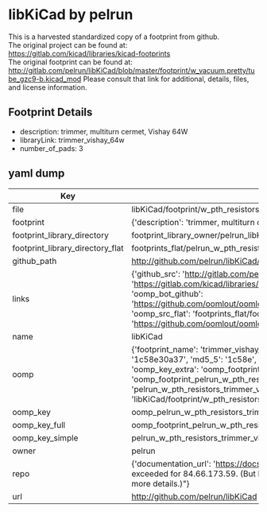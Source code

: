 # libKiCad by pelrun  
This is a harvested standardized copy of a footprint from github.  
The original project can be found at:  
https://gitlab.com/kicad/libraries/kicad-footprints  
The original footprint can be found at:
http://gitlab.com/pelrun/libKiCad/blob/master/footprint/w_vacuum.pretty/tube_gzc9-b.kicad_mod
Please consult that link for additional, details, files, and license information.  
## Footprint Details
* description: trimmer, multiturn cermet, Vishay 64W  
* libraryLink: trimmer_vishay_64w  
* number_of_pads: 3  
## yaml dump  
| Key | Value |  
| --- | --- |  
| file | libKiCad/footprint/w_pth_resistors.pretty/trimmer_vishay_64w.kicad_mod |  
| footprint | {'description': 'trimmer, multiturn cermet, Vishay 64W', 'libraryLink': 'trimmer_vishay_64w', 'number_of_pads': 3} |  
| footprint_library_directory | footprint_library_owner/pelrun_libKiCad |  
| footprint_library_directory_flat | footprints_flat/pelrun_w_pth_resistors_trimmer_vishay_64w/working |  
| github_path | http://github.com/pelrun/libKiCad/blob/master/footprint/w_pth_resistors.pretty/trimmer_vishay_64w.kicad_mod |  
| links | {'github_src': 'http://gitlab.com/pelrun/libKiCad/blob/master/footprint/w_vacuum.pretty/tube_gzc9-b.kicad_mod', 'github_src_repo': 'https://gitlab.com/kicad/libraries/kicad-footprints', 'oomp_bot': 'footprints/pelrun_w_pth_resistors_trimmer_vishay_64w/working', 'oomp_bot_github': 'https://github.com/oomlout/oomlout_oomp_footprint_bot/tree/main/footprints/pelrun_w_pth_resistors_trimmer_vishay_64w/working', 'oomp_src_flat': 'footprints_flat/footprints_flat/pelrun_w_pth_resistors_trimmer_vishay_64w/working', 'oomp_src_flat_github': 'https://github.com/oomlout/oomlout_oomp_footprint_src/tree/main/footprints_flat/pelrun_w_pth_resistors_trimmer_vishay_64w/working'} |  
| name | libKiCad |  
| oomp | {'footprint_name': 'trimmer_vishay_64w', 'library_name': 'w_pth_resistors', 'md5': '1c58e30a370ff0308f3a533e092ebd13', 'md5_10': '1c58e30a37', 'md5_5': '1c58e', 'md5_6': '1c58e3', 'oomp_key': 'oomp_pelrun_w_pth_resistors_trimmer_vishay_64w', 'oomp_key_extra': 'oomp_footprint_pelrun_w_pth_resistors_trimmer_vishay_64w', 'oomp_key_full': 'oomp_footprint_pelrun_w_pth_resistors_trimmer_vishay_64w_1c58e3', 'oomp_key_simple': 'pelrun_w_pth_resistors_trimmer_vishay_64w', 'original_filename': 'libKiCad/footprint/w_pth_resistors.pretty/trimmer_vishay_64w.kicad_mod', 'owner_name': 'pelrun'} |  
| oomp_key | oomp_pelrun_w_pth_resistors_trimmer_vishay_64w |  
| oomp_key_full | oomp_footprint_pelrun_w_pth_resistors_trimmer_vishay_64w |  
| oomp_key_simple | pelrun_w_pth_resistors_trimmer_vishay_64w |  
| owner | pelrun |  
| repo | {'documentation_url': 'https://docs.github.com/rest/overview/resources-in-the-rest-api#rate-limiting', 'message': "API rate limit exceeded for 84.66.173.59. (But here's the good news: Authenticated requests get a higher rate limit. Check out the documentation for more details.)"} |  
| url | http://github.com/pelrun/libKiCad |  

